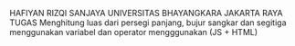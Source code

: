 HAFIYAN RIZQI SANJAYA
UNIVERSITAS BHAYANGKARA JAKARTA RAYA
TUGAS Menghitung luas dari persegi panjang, bujur sangkar dan segitiga menggunakan variabel dan operator mengggunakan (JS + HTML)
